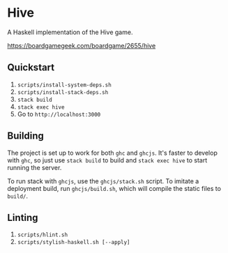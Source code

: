 # Hive

A Haskell implementation of the Hive game.

https://boardgamegeek.com/boardgame/2655/hive

## Quickstart

1. `scripts/install-system-deps.sh`
1. `scripts/install-stack-deps.sh`
1. `stack build`
1. `stack exec hive`
1. Go to `http://localhost:3000`

## Building

The project is set up to work for both `ghc` and `ghcjs`. It's faster to
develop with `ghc`, so just use `stack build` to build and
`stack exec hive` to start running the server.

To run stack with `ghcjs`, use the `ghcjs/stack.sh` script. To imitate a
deployment build, run `ghcjs/build.sh`, which will compile the static files
to `build/`.

## Linting

1. `scripts/hlint.sh`
1. `scripts/stylish-haskell.sh [--apply]`
